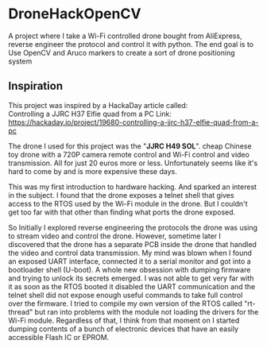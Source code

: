 # DroneHackOpenCV
A project where I take a Wi-Fi controlled drone bought from AliExpress, reverse engineer the protocol and control it with python. The end goal is to Use OpenCV and Aruco markers to create a sort of drone positioning system

## Inspiration
This project was inspired by a HackaDay article called:  
Controlling a JJRC H37 Elfie quad from a PC
Link: https://hackaday.io/project/19680-controlling-a-jjrc-h37-elfie-quad-from-a-pc

The drone I used for this project was the "**JJRC H49 SOL**". cheap Chinese toy drone with a 720P camera remote control and Wi-Fi control and video transmission.
All for just 20 euros more or less. Unfortunately seems like it's hard to come by and is more expensive these days.


This was my first introduction to hardware hacking. And sparked an interest in the subject.
I found that the drone exposes a telnet shell that gives access to the RTOS used by the Wi-Fi module in the drone. But I couldn't get too far with that other than finding what ports the drone exposed.

So Initially I explored reverse engineering the protocols the drone was using to stream video and control the drone. However, sometime later I discovered that the drone has a separate PCB inside the drone that handled the video and control data transmission. My mind was blown when I found an exposed UART interface, connected it to a serial monitor and got into a bootloader shell (U-boot).
A whole new obsession with dumping firmware and trying to unlock its secrets emerged. I was not able to get very far with it as soon as the RTOS booted it disabled the UART communication and the telnet shell did not expose enough useful commands to take full control over the firmware. I tried to compile my own version of the RTOS called "rt-thread" but ran into problems with the module not loading the drivers for the Wi-Fi module.
Regardless of that, I think from that moment on I started dumping contents of a bunch of electronic devices that have an easily accessible Flash IC or EPROM.
